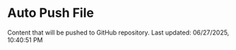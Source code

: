 # Auto Push File

Content that will be pushed to GitHub repository.
Last updated: 06/27/2025, 10:40:51 PM
